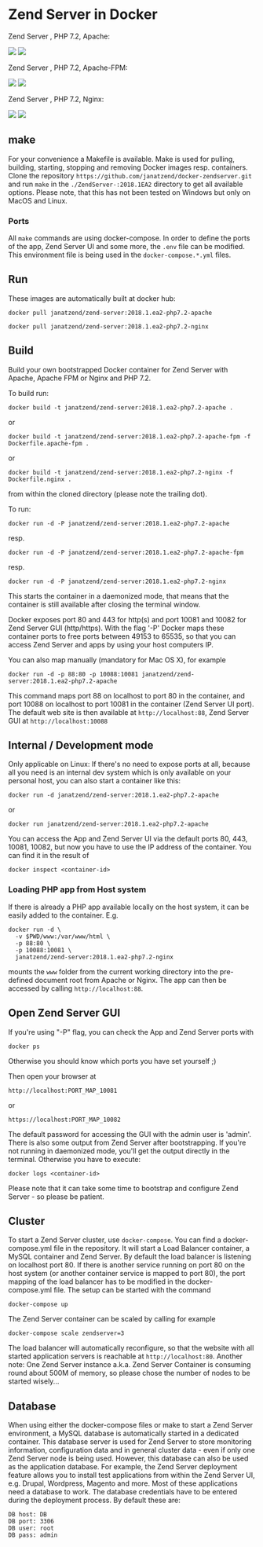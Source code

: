 Zend Server  in Docker
============================================
Zend Server , PHP 7.2, Apache:

[![](https://images.microbadger.com/badges/version/janatzend/zend-server:2018.1.ea2-php7.2-apache.svg)](https://microbadger.com/images/janatzend/zend-server:2018.1.ea2-php7.2-apache "Zend Server 2018.1 EA2, PHP 7.2, Apache") [![](https://images.microbadger.com/badges/image/janatzend/zend-server:2018.1.ea2-php7.2-apache.svg)](https://microbadger.com/images/janatzend/zend-server:2018.1.ea2-php7.2-apache "Zend Server 2018.1 EA2, PHP 7.2, Apache")

Zend Server , PHP 7.2, Apache-FPM:

[![](https://images.microbadger.com/badges/version/janatzend/zend-server:2018.1.ea2-php7.2-apache-fpm.svg)](https://microbadger.com/images/janatzend/zend-server:2018.1.ea2-php7.2-apache-fpm "Zend Server 2018.1 EA2, PHP 7.2, Apache-FPM") [![](https://images.microbadger.com/badges/image/janatzend/zend-server:2018.1.ea2-php7.2-apache-fpm.svg)](https://microbadger.com/images/janatzend/zend-server:2018.1.ea2-php7.2-apache-fpm "Zend Server 2018.1 EA2, PHP 7.2, Apache-FPM")

Zend Server , PHP 7.2, Nginx:

[![](https://images.microbadger.com/badges/version/janatzend/zend-server:2018.1.ea2-php7.2-nginx.svg)](https://microbadger.com/images/janatzend/zend-server:2018.1.ea2-php7.2-nginx "Zend Server 2018.1 EA2, PHP 7.2, Nginx") [![](https://images.microbadger.com/badges/image/janatzend/zend-server:2018.1.ea2-php7.2-nginx.svg)](https://microbadger.com/images/janatzend/zend-server:2018.1.ea2-php7.2-nginx "Zend Server 2018.1 EA2, PHP 7.2, Nginx")

make
----
For your convenience a Makefile is available. Make is used for pulling, building, starting, stopping and removing Docker images resp. containers. Clone the repository ```https://github.com/janatzend/docker-zendserver.git``` and run ```make``` in the ```./ZendServer-:2018.1EA2``` directory to get all available options. Please note, that this has not been tested on Windows but only on MacOS and Linux.

### Ports
All ```make``` commands are using docker-compose. In order to define the ports of the app, Zend Server UI and some more, the ```.env``` file can be modified. This environment file is being used in the ```docker-compose.*.yml``` files.

Run
---
These images are automatically built at docker hub:
```
docker pull janatzend/zend-server:2018.1.ea2-php7.2-apache
```
```
docker pull janatzend/zend-server:2018.1.ea2-php7.2-nginx
```

Build
-----
Build your own bootstrapped Docker container for Zend Server with Apache, Apache FPM or Nginx and PHP 7.2.

To build run:
```
docker build -t janatzend/zend-server:2018.1.ea2-php7.2-apache .
```
or
```
docker build -t janatzend/zend-server:2018.1.ea2-php7.2-apache-fpm -f Dockerfile.apache-fpm .
```
or
```
docker build -t janatzend/zend-server:2018.1.ea2-php7.2-nginx -f Dockerfile.nginx .
```
from within the cloned directory (please note the trailing dot).

To run:
```
docker run -d -P janatzend/zend-server:2018.1.ea2-php7.2-apache
```
resp.
```
docker run -d -P janatzend/zend-server:2018.1.ea2-php7.2-apache-fpm
```
resp.
```
docker run -d -P janatzend/zend-server:2018.1.ea2-php7.2-nginx
```
This starts the container in a daemonized mode, that means that the container is still available after closing the terminal window.

Docker exposes port 80 and 443 for http(s) and port 10081 and 10082 for Zend Server GUI (http/https). With the flag '-P' Docker maps these container ports to free ports between 49153 to 65535, so that you can access Zend Server and apps by using your host computers IP.

You can also map manually (mandatory for Mac OS X), for example
```
docker run -d -p 88:80 -p 10088:10081 janatzend/zend-server:2018.1.ea2-php7.2-apache
```
This command maps port 88 on localhost to port 80 in the container, and port 10088 on localhost to port 10081 in the container (Zend Server UI port). The default web site is then available at ```http://localhost:88```, Zend Server GUI at ```http://localhost:10088```

Internal / Development mode
---------------------------
Only applicable on Linux: If there's no need to expose ports at all, because all you need is an internal dev system which is only available on your personal host, you can also start a container like this:
```
docker run -d janatzend/zend-server:2018.1.ea2-php7.2-apache
```
or
```
docker run janatzend/zend-server:2018.1.ea2-php7.2-apache
```
You can access the App and Zend Server UI via the default ports 80, 443, 10081, 10082, but now you have to use the IP address of the container. You can find it in the result of
```
docker inspect <container-id>
```

### Loading PHP app from Host system
If there is already a PHP app available locally on the host system, it can be easily added to the container. E.g.
```
docker run -d \
  -v $PWD/www:/var/www/html \
  -p 88:80 \
  -p 10088:10081 \
  janatzend/zend-server:2018.1.ea2-php7.2-nginx
```
mounts the ```www``` folder from the current working directory into the pre-defined document root from Apache or Nginx. The app can then be accessed by calling ```http://localhost:88```.

Open Zend Server GUI
-----
If you're using "-P" flag, you can check the App and Zend Server ports with
```
docker ps
```
Otherwise you should know which ports you have set yourself ;)

Then open your browser at
```
http://localhost:PORT_MAP_10081
```
or
```
https://localhost:PORT_MAP_10082
```
The default password for accessing the GUI with the admin user is 'admin'.
There is also some output from Zend Server after bootstrapping. If you're not running in daemonized mode, you'll get the output directly in the terminal. Otherwise you have to execute:
```
docker logs <container-id>
```
Please note that it can take some time to bootstrap and configure Zend Server - so please be patient.

Cluster
-------
To start a Zend Server cluster, use `docker-compose`. You can find a docker-compose.yml file in the repository. It will start a Load Balancer container, a MySQL container and Zend Server.
By default the load balancer is listening on localhost port 80. If there is another service running on port 80 on the host system (or another container service is mapped to port 80), the port mapping of the load balancer has to be modified in the docker-compose.yml file.
The setup can be started with the command
```
docker-compose up
```
The Zend Server container can be scaled by calling for example
```
docker-compose scale zendserver=3
```
The load balancer will automatically reconfigure, so that the website with all started application servers is reachable at `http://localhost:80`.
Another note: One Zend Server instance a.k.a. Zend Server Container is consuming round about 500M of memory, so please chose the number of nodes to be started wisely...

Database
--------
When using either the docker-compose files or make to start a Zend Server environment, a MySQL database is automatically started in a dedicated container. This database server is used for Zend Server to store monitoring information, configuration data and in general cluster data - even if only one Zend Server node is being used.
However, this database can also be used as the application database. For example, the Zend Server deployment feature allows you to install test applications from within the Zend Server UI, e.g. Drupal, Wordpress, Magento and more. Most of these applications need a database to work. The database credentials have to be entered during the deployment process. By default these are:
```
DB host: DB
DB port: 3306
DB user: root
DB pass: admin
```   
